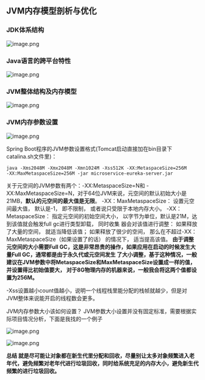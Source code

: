 ## JVM内存模型剖析与优化

### JDK体系结构

![image.png](https://upload-images.jianshu.io/upload_images/23805140-40f55965b300bd92.png?imageMogr2/auto-orient/strip%7CimageView2/2/w/1240)

### Java语言的跨平台特性
![image.png](https://upload-images.jianshu.io/upload_images/23805140-e657d4472ac8f842.png?imageMogr2/auto-orient/strip%7CimageView2/2/w/1240)

### JVM整体结构及内存模型

![image.png](https://upload-images.jianshu.io/upload_images/23805140-490b9f809f8b9b07.png?imageMogr2/auto-orient/strip%7CimageView2/2/w/1240)

### JVM内存参数设置

![image.png](https://upload-images.jianshu.io/upload_images/23805140-224ff649ea13a702.png?imageMogr2/auto-orient/strip%7CimageView2/2/w/1240)

Spring Boot程序的JVM参数设置格式(Tomcat启动直接加在bin目录下catalina.sh文件里)：

```
java ‐Xms2048M ‐Xmx2048M ‐Xmn1024M ‐Xss512K ‐XX:MetaspaceSize=256M ‐XX:MaxMetaspaceSize=256M ‐jar microservice‐eureka‐server.jar
```
关于元空间的JVM参数有两个：-XX:MetaspaceSize=N和 -XX:MaxMetaspaceSize=N，对于64位JVM来说，元空间的默认初始大小是
21MB，**默认的元空间的最大值是无限**。
-XX：MaxMetaspaceSize： 设置元空间最大值， 默认是-1， 即不限制， 或者说只受限于本地内存大小。
-XX：MetaspaceSize： 指定元空间的初始空间大小， 以字节为单位，默认是21M，达到该值就会触发full gc进行类型卸载， 同时收集
器会对该值进行调整： 如果释放了大量的空间， 就适当降低该值； 如果释放了很少的空间， 那么在不超过-XX：
MaxMetaspaceSize（如果设置了的话） 的情况下， 适当提高该值。
**由于调整元空间的大小需要Full GC，这是非常昂贵的操作，如果应用在启动的时候发生大量Full GC，通常都是由于永久代或元空间发生
了大小调整，基于这种情况，一般建议在JVM参数中将MetaspaceSize和MaxMetaspaceSize设置成一样的值，并设置得比初始值要大，
对于8G物理内存的机器来说，一般我会将这两个值都设置为256M。**

-Xss设置越小count值越小，说明一个线程栈里能分配的栈帧就越少，但是对JVM整体来说能开启的线程数会更多。

JVM内存参数大小该如何设置？
JVM参数大小设置并没有固定标准，需要根据实际项目情况分析，下面是我找的一个例子

![image.png](https://upload-images.jianshu.io/upload_images/23805140-0d4be1950aa9d28b.png?imageMogr2/auto-orient/strip%7CimageView2/2/w/1240)

![image.png](https://upload-images.jianshu.io/upload_images/23805140-1e22c4464a5c3914.png?imageMogr2/auto-orient/strip%7CimageView2/2/w/1240)

**总结 就是尽可能让对象都在新生代里分配和回收，尽量别让太多对象频繁进入老年代，避免频繁对老年代进行垃圾回收，同时给系统充足的内存大小，避免新生代频繁的进行垃圾回收。**



